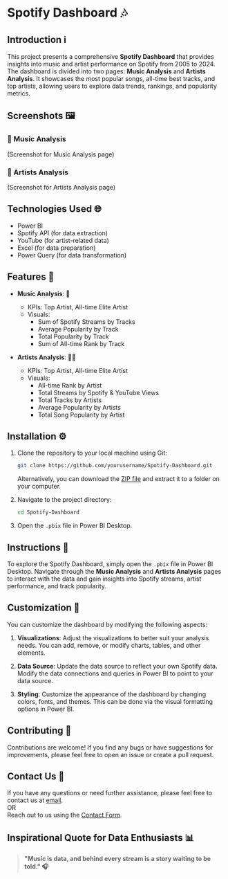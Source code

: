 
# Spotify Dashboard 🎶

## Introduction ℹ️

This project presents a comprehensive **Spotify Dashboard** that provides insights into music and artist performance on Spotify from 2005 to 2024. The dashboard is divided into two pages: **Music Analysis** and **Artists Analysis**. It showcases the most popular songs, all-time best tracks, and top artists, allowing users to explore data trends, rankings, and popularity metrics.

## Screenshots 🖼️

### 🎵 Music Analysis
(Screenshot for Music Analysis page)

### 🎤 Artists Analysis
(Screenshot for Artists Analysis page)

## Technologies Used 🌐

- Power BI
- Spotify API (for data extraction)
- YouTube (for artist-related data)
- Excel (for data preparation)
- Power Query (for data transformation)

## Features 🌟

- **Music Analysis**: 🎵
   - KPIs: Top Artist, All-time Elite Artist
   - Visuals: 
      - Sum of Spotify Streams by Tracks
      - Average Popularity by Track
      - Total Popularity by Track
      - Sum of All-time Rank by Track

- **Artists Analysis**: 🧑‍🎤
  - KPIs: Top Artist, All-time Elite Artist
  - Visuals: 
    - All-time Rank by Artist
    - Total Streams by Spotify & YouTube Views
    - Total Tracks by Artists
    - Average Popularity by Artists
    - Total Song Popularity by Artist

## Installation ⚙️

1. Clone the repository to your local machine using Git:

   ```bash
   git clone https://github.com/yourusername/Spotify-Dashboard.git
   ```

   Alternatively, you can download the [ZIP file](https://github.com/yourusername/Spotify-Dashboard/archive/refs/heads/main.zip) and extract it to a folder on your computer.

2. Navigate to the project directory:
   ```bash
   cd Spotify-Dashboard
   ```

3. Open the `.pbix` file in Power BI Desktop.

## Instructions 🌟

To explore the Spotify Dashboard, simply open the `.pbix` file in Power BI Desktop. Navigate through the **Music Analysis** and **Artists Analysis** pages to interact with the data and gain insights into Spotify streams, artist performance, and track popularity.

## Customization 🔧

You can customize the dashboard by modifying the following aspects:

1. **Visualizations**: Adjust the visualizations to better suit your analysis needs. You can add, remove, or modify charts, tables, and other elements.

2. **Data Source**: Update the data source to reflect your own Spotify data. Modify the data connections and queries in Power BI to point to your data source.

3. **Styling**: Customize the appearance of the dashboard by changing colors, fonts, and themes. This can be done via the visual formatting options in Power BI.

## Contributing 🤝

Contributions are welcome! If you find any bugs or have suggestions for improvements, please feel free to open an issue or create a pull request.

## Contact Us 📧

If you have any questions or need further assistance, please feel free to contact us at [email](mailto:yourname@example.com).  
OR  
Reach out to us using the [Contact Form](https://forms.gle/yourformlink).

## Inspirational Quote for Data Enthusiasts 📊
> #### "Music is data, and behind every stream is a story waiting to be told." 🎧
